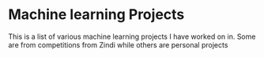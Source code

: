 # Machine learning Projects 
This is a list of various machine learning projects I have worked on in. Some are from competitions from Zindi while others are personal projects
